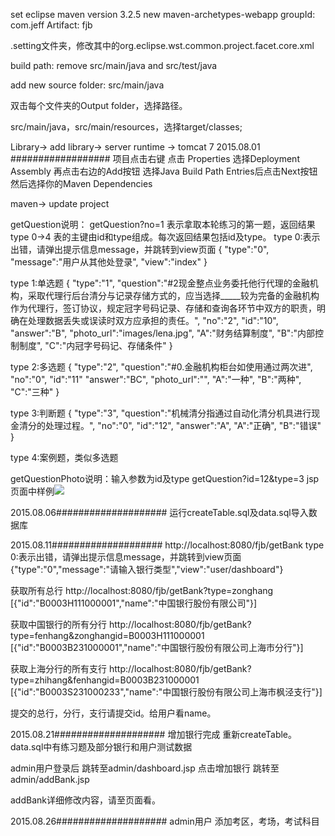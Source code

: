 set eclipse maven version 3.2.5
new maven-archetypes-webapp
groupId: com.jeff
Artifact: fjb

.setting文件夹，修改其中的org.eclipse.wst.common.project.facet.core.xml
<?xml version="1.0" encoding="UTF-8"?>
<faceted-project>
<fixed facet="wst.jsdt.web"/>
<installed facet="java" version="1.7"/>
<installed facet="jst.web" version="3.0"/>
<installed facet="wst.jsdt.web" version="1.0"/>
</faceted-project>

build path: remove src/main/java and src/test/java

add new source folder: src/main/java

双击每个文件夹的Output folder，选择路径。

src/main/java，src/main/resources，选择target/classes;

Library-> add library-> server runtime -> tomcat 7
2015.08.01 ##################
项目点击右键 点击 Properties 选择Deployment Assembly 再点击右边的Add按钮 选择Java Build Path Entries后点击Next按钮 然后选择你的Maven Dependencies

maven-> update project

getQuestion说明：
getQuestion?no=1 表示拿取本轮练习的第一题，返回结果type 0->4
表的主键由id和type组成。每次返回结果包括id及type。
type 0:表示出错，请弹出提示信息message，并跳转到view页面
{
"type":"0",
"message":"用户从其他处登录",
"view":"index"
}

type 1:单选题
{
"type":"1",
"question":"#2现金整点业务委托他行代理的金融机构，采取代理行后台清分与记录存储方式的，应当选择_____较为完备的金融机构作为代理行，签订协议，规定冠字号码记录、存储和查询各环节中双方的职责，明确在处理数据丢失或误读时双方应承担的责任。",
"no":"2",
"id":"10",
"answer":"B",
"photo_url":"images/lena.jpg",
"A":"财务结算制度",
"B":"内部控制制度",
"C":"内冠字号码记、存储条件"
}

type 2:多选题
{
"type":"2",
"question":"#0.金融机构柜台如使用通过两次进",
"no":"0",
"id":"11"
"answer":"BC",
"photo_url":"",
"A":"一种",
"B":"两种",
"C":"三种"
}

type 3:判断题
{
"type":"3",
"question":"机械清分指通过自动化清分机具进行现金清分的处理过程。",
"no":"0",
"id":"12",
"answer":"A",
"A":"正确",
"B":"错误"
}

type 4:案例题，类似多选题

getQuestionPhoto说明：输入参数为id及type
getQuestion?id=12&type=3
jsp页面中样例<img src="getQuestion?id=12&type=3" />

2015.08.06####################
运行createTable.sql及data.sql导入数据库

2015.08.11####################
http://localhost:8080/fjb/getBank
type 0:表示出错，请弹出提示信息message，并跳转到view页面
{"type":"0","message":"请输入银行类型","view":"user/dashboard"}

获取所有总行
http://localhost:8080/fjb/getBank?type=zonghang
[{"id":"B0003H111000001","name":"中国银行股份有限公司"}]

获取中国银行的所有分行
http://localhost:8080/fjb/getBank?type=fenhang&zonghangid=B0003H111000001
[{"id":"B0003B231000001","name":"中国银行股份有限公司上海市分行"}]

获取上海分行的所有支行
http://localhost:8080/fjb/getBank?type=zhihang&fenhangid=B0003B231000001
[{"id":"B0003S231000233","name":"中国银行股份有限公司上海市枫泾支行"}]

提交的总行，分行，支行请提交id。给用户看name。

2015.08.21####################
增加银行完成
重新createTable。data.sql中有练习题及部分银行和用户测试数据

admin用户登录后 跳转至admin/dashboard.jsp
点击增加银行 跳转至admin/addBank.jsp

addBank详细修改内容，请至页面看。

2015.08.26####################
admin用户
添加考区，考场，考试科目
